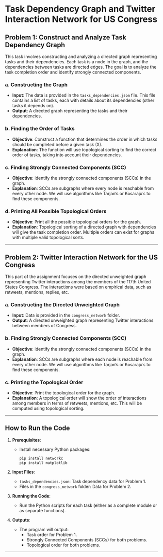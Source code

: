 # Task Dependency Graph and Twitter Interaction Network for US Congress

## Problem 1: Construct and Analyze Task Dependency Graph

This task involves constructing and analyzing a directed graph representing tasks and their dependencies. Each task is a node in the graph, and the dependencies between tasks are directed edges. The goal is to analyze the task completion order and identify strongly connected components.

### a. Constructing the Graph
- **Input**: The data is provided in the `tasks_dependencies.json` file. This file contains a list of tasks, each with details about its dependencies (other tasks it depends on).
- **Output**: A directed graph representing the tasks and their dependencies.

### b. Finding the Order of Tasks
- **Objective**: Construct a function that determines the order in which tasks should be completed before a given task (X).
- **Explanation**: The function will use topological sorting to find the correct order of tasks, taking into account their dependencies.

### c. Finding Strongly Connected Components (SCC)
- **Objective**: Identify the strongly connected components (SCCs) in the graph.
- **Explanation**: SCCs are subgraphs where every node is reachable from every other node. We will use algorithms like Tarjan’s or Kosaraju’s to find these components.

### d. Printing All Possible Topological Orders
- **Objective**: Print all the possible topological orders for the graph.
- **Explanation**: Topological sorting of a directed graph with dependencies will give the task completion order. Multiple orders can exist for graphs with multiple valid topological sorts.

---

## Problem 2: Twitter Interaction Network for the US Congress

This part of the assignment focuses on the directed unweighted graph representing Twitter interactions among the members of the 117th United States Congress. The interactions were based on empirical data, such as retweets, mentions, replies, etc.

### a. Constructing the Directed Unweighted Graph
- **Input**: Data is provided in the `congress_network` folder.
- **Output**: A directed unweighted graph representing Twitter interactions between members of Congress.

### b. Finding Strongly Connected Components (SCC)
- **Objective**: Identify the strongly connected components (SCCs) in the graph.
- **Explanation**: SCCs are subgraphs where each node is reachable from every other node. We will use algorithms like Tarjan’s or Kosaraju’s to find these components.

### c. Printing the Topological Order
- **Objective**: Print the topological order for the graph.
- **Explanation**: A topological order will show the order of interactions among members in terms of retweets, mentions, etc. This will be computed using topological sorting.

---

## How to Run the Code

1. **Prerequisites**:
   - Install necessary Python packages:
     ```bash
     pip install networkx
     pip install matplotlib
     ```

2. **Input Files**:
   - `tasks_dependencies.json`: Task dependency data for Problem 1.
   - Files in the `congress_network` folder: Data for Problem 2.

3. **Running the Code**:
   - Run the Python scripts for each task (either as a complete module or as separate functions).

4. **Outputs**:
   - The program will output:
     - Task order for Problem 1.
     - Strongly Connected Components (SCCs) for both problems.
     - Topological order for both problems.

---
